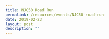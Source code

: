 ```yaml
---
title: NJC50 Road Run
permalink: /resources/events/NJC50-road-run
date: 2019-02-23
layout: post
description: ""
---
```

